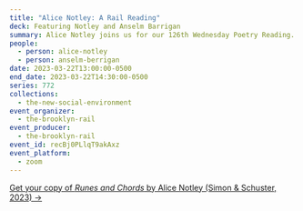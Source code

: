 ```yaml
---
title: "Alice Notley: A Rail Reading"
deck: Featuring Notley and Anselm Barrigan
summary: Alice Notley joins us for our 126th Wednesday Poetry Reading.
people:
  - person: alice-notley
  - person: anselm-berrigan
date: 2023-03-22T13:00:00-0500
end_date: 2023-03-22T14:30:00-0500
series: 772
collections:
  - the-new-social-environment
event_organizer:
  - the-brooklyn-rail
event_producer:
  - the-brooklyn-rail
event_id: recBj0PLlqT9akAxz
event_platform:
  - zoom
---
```

[G﻿et your copy of *Runes and Chords* by Alice Notley (Simon & Schuster, 2023) →](https://www.simonandschuster.com/books/Runes-and-Chords/Alice-Notley/9781576879764)